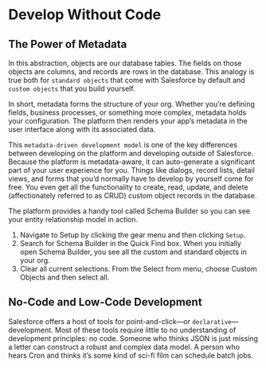 # Develop Without Code

## The Power of Metadata

In this abstraction, objects are our database tables. The fields on those objects are columns, and records are rows in the database. This analogy is true both for `standard objects` that come with Salesforce by default and `custom objects` that you build yourself.

In short, metadata forms the structure of your org. Whether you’re defining fields, business processes, or something more complex, metadata holds your configuration. The platform then renders your app’s metadata in the user interface along with its associated data.

This `metadata-driven development model` is one of the key differences between developing on the platform and developing outside of Salesforce. Because the platform is metadata-aware, it can auto-generate a significant part of your user experience for you. Things like dialogs, record lists, detail views, and forms that you’d normally have to develop by yourself come for free. You even get all the functionality to create, read, update, and delete (affectionately referred to as CRUD) custom object records in the database.

The platform provides a handy tool called Schema Builder so you can see your entity relationship model in action.

1. Navigate to Setup by clicking the gear menu and then clicking `Setup`.
2. Search for Schema Builder in the Quick Find box. When you initially open Schema Builder, you see all the custom and standard objects in your org.
3. Clear all current selections. From the Select from menu, choose Custom Objects and then select all.

## No-Code and Low-Code Development

Salesforce offers a host of tools for point-and-click—or `declarative`—development. Most of these tools require little to no understanding of development principles: no code. Someone who thinks JSON is just missing a letter can construct a robust and complex data model. A person who hears Cron and thinks it’s some kind of sci-fi film can schedule batch jobs.
